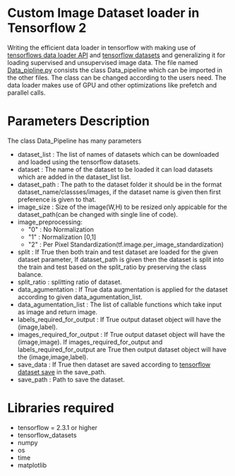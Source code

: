 # Custom Image Dataset loader in Tensorflow 2
Writing the efficient data loader in tensorflow with making use of [tensorflows data loader API](https://www.tensorflow.org/api_docs/python/tf/data/Dataset) and [tensorflow datasets](https://www.tensorflow.org/datasets) and generalizing it for loading supervised and unsupervised image data.
The file named [Data_pipline.py](Data_pipline.py) consists the class Data_pipeline which can be imported in the other files. The class can be changed according to the users need. The data loader makes use of GPU and other optimizations like prefetch and parallel calls.

# Parameters Description
The class Data_Pipeline has many parameters
* dataset_list : The list of names of datasets which can be downloaded and loaded using the tensorflow datasets.
* dataset : The name of the dataset to be loaded it can load datasets which are added in the dataset_list list.
* dataset_path : The path to the dataset folder it should be in the format dataset_name/classses/images, if the dataset name is given then first preference is given to that.
* image_size : Size of the image(W,H) to be resized only appicable for the dataset_path(can be changed with single line of code).
* image_preprocessing:
  * "0" : No Normalization
  * "1" : Normalization \[0,1\]
  * "2" : Per Pixel Standardization(tf.image.per_image_standardization)
* split : If True then both train and test dataset are loaded for the given dataset parameter, If dataset_path is given then the dataset is split into the train and test based on 
          the split_ratio by preserving the class balance.
* split_ratio : splitting ratio of dataset.
* data_agumentation : If True data augmentation is applied for the dataset according to given data_agumentation_list.
* data_agumentation_list : The list of callable functions which take input as image and return image.
* labels_required_for_output : If True output dataset object will have the (image,label).
* images_required_for_output : If True output dataset object will have the (image,image). If images_required_for_output and labels_required_for_output are True then output
                                dataset object will have the (image,image,label).
* save_data : If True then dataset are saved according to [tensorflow dataset save](https://www.tensorflow.org/api_docs/python/tf/data/experimental/save) in the save_path.
* save_path : Path to save the dataset.
# Libraries required
* tensorflow = 2.3.1 or higher
* tensorflow_datasets
* numpy
* os
* time
* matplotlib

  
